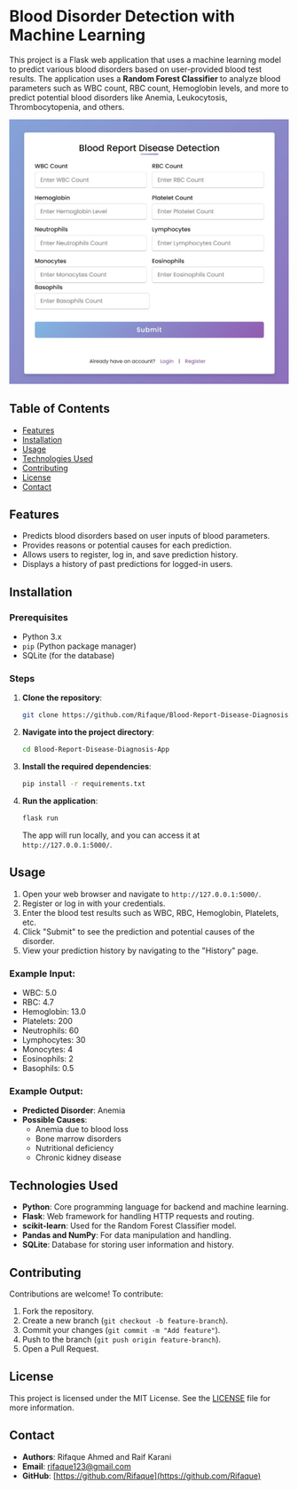 # Blood Disorder Detection with Machine Learning

This project is a Flask web application that uses a machine learning model to predict various blood disorders based on user-provided blood test results. The application uses a **Random Forest Classifier** to analyze blood parameters such as WBC count, RBC count, Hemoglobin levels, and more to predict potential blood disorders like Anemia, Leukocytosis, Thrombocytopenia, and others.

![Blood Disease Detection App](images/HomePage.jpg)

## Table of Contents
- [Features](#features)
- [Installation](#installation)
- [Usage](#usage)
- [Technologies Used](#technologies-used)
- [Contributing](#contributing)
- [License](#license)
- [Contact](#contact)

## Features
- Predicts blood disorders based on user inputs of blood parameters.
- Provides reasons or potential causes for each prediction.
- Allows users to register, log in, and save prediction history.
- Displays a history of past predictions for logged-in users.

## Installation

### Prerequisites
- Python 3.x
- `pip` (Python package manager)
- SQLite (for the database)

### Steps

1. **Clone the repository**:
    ```bash
    git clone https://github.com/Rifaque/Blood-Report-Disease-Diagnosis-App.git
    ```
2. **Navigate into the project directory**:
    ```bash
    cd Blood-Report-Disease-Diagnosis-App
    ```
3. **Install the required dependencies**:
    ```bash
    pip install -r requirements.txt
    ```
4. **Run the application**:
    ```bash
    flask run
    ```
   The app will run locally, and you can access it at `http://127.0.0.1:5000/`.

## Usage

1. Open your web browser and navigate to `http://127.0.0.1:5000/`.
2. Register or log in with your credentials.
3. Enter the blood test results such as WBC, RBC, Hemoglobin, Platelets, etc.
4. Click "Submit" to see the prediction and potential causes of the disorder.
5. View your prediction history by navigating to the "History" page.

### Example Input:
- WBC: 5.0
- RBC: 4.7
- Hemoglobin: 13.0
- Platelets: 200
- Neutrophils: 60
- Lymphocytes: 30
- Monocytes: 4
- Eosinophils: 2
- Basophils: 0.5

### Example Output:
- **Predicted Disorder**: Anemia
- **Possible Causes**:
    - Anemia due to blood loss
    - Bone marrow disorders
    - Nutritional deficiency
    - Chronic kidney disease

## Technologies Used

- **Python**: Core programming language for backend and machine learning.
- **Flask**: Web framework for handling HTTP requests and routing.
- **scikit-learn**: Used for the Random Forest Classifier model.
- **Pandas and NumPy**: For data manipulation and handling.
- **SQLite**: Database for storing user information and history.

## Contributing

Contributions are welcome! To contribute:

1. Fork the repository.
2. Create a new branch (`git checkout -b feature-branch`).
3. Commit your changes (`git commit -m "Add feature"`).
4. Push to the branch (`git push origin feature-branch`).
5. Open a Pull Request.

## License

This project is licensed under the MIT License. See the [LICENSE](LICENSE) file for more information.

## Contact

- **Authors**: Rifaque Ahmed and Raif Karani
- **Email**: [rifaque123@gmail.com](mailto:rifaque123@gmail.cok)
- **GitHub**: [https://github.com/Rifaque](https://github.com/Rifaque)
